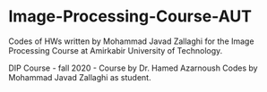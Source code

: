 # Image-Processing-Course-AUT
Codes of HWs written by Mohammad Javad Zallaghi for the Image Processing Course at Amirkabir University of Technology.

DIP Course - fall 2020 - Course by Dr. Hamed Azarnoush
Codes by Mohammad Javad Zallaghi as student.
